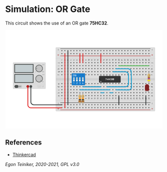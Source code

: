 # Simulation: OR Gate

This circuit shows the use of an OR gate **75HC32**.

![OR Gate](or-gate-using-nand.png)



## References
* [Thinkercad](https://www.tinkercad.com/things/jQcxMTTbqIi)

*Egon Teiniker, 2020-2021, GPL v3.0* 
